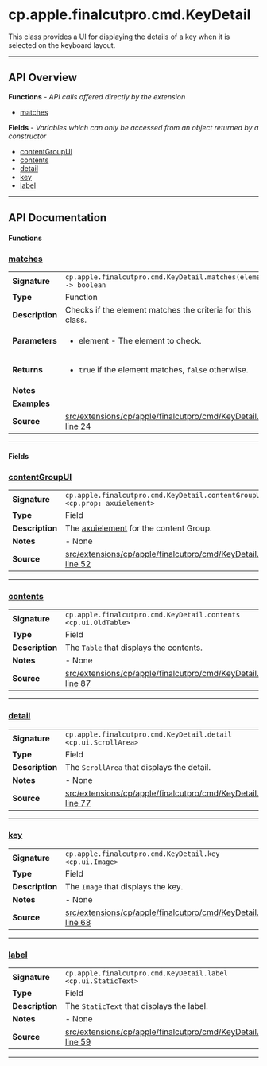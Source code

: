 # cp.apple.finalcutpro.cmd.KeyDetail

This class provides a UI for displaying the details of a key when it is selected on the keyboard layout.

---

## API Overview
**Functions** - _API calls offered directly by the extension_
 * [matches](#matches)

**Fields** - _Variables which can only be accessed from an object returned by a constructor_
 * [contentGroupUI](#contentgroupui)
 * [contents](#contents)
 * [detail](#detail)
 * [key](#key)
 * [label](#label)


---

## API Documentation

#### Functions


### [matches](#matches)

|                                             |                                                                                     |
| --------------------------------------------|-------------------------------------------------------------------------------------|
| **Signature**                               | `cp.apple.finalcutpro.cmd.KeyDetail.matches(element) -> boolean`                                                                    |
| **Type**                                    | Function                                                                     |
| **Description**                             | Checks if the element matches the criteria for this class.                                                                     |
| **Parameters**                              | <ul><li>element - The element to check.</li></ul> |
| **Returns**                                 | <ul><li>`true` if the element matches, `false` otherwise.</li></ul>          |
| **Notes**                                   | <ul></ul> |
| **Examples**                                | <ul></ul> |
| **Source**                                  | [src/extensions/cp/apple/finalcutpro/cmd/KeyDetail.lua line 24](https://github.com/CommandPost/CommandPost/blob/develop/src/extensions/cp/apple/finalcutpro/cmd/KeyDetail.lua#L24) |

---

#### Fields


### [contentGroupUI](#contentgroupui)

|                                             |                                                                                     |
| --------------------------------------------|-------------------------------------------------------------------------------------|
| **Signature**                               | `cp.apple.finalcutpro.cmd.KeyDetail.contentGroupUI <cp.prop: axuielement>`                                                                    |
| **Type**                                    | Field                                                                     |
| **Description**                             | The [axuielement](cp.prop.axuielement) for the content Group.                                                                     |
| **Notes**                                   | - None |
| **Source**                                  | [src/extensions/cp/apple/finalcutpro/cmd/KeyDetail.lua line 52](https://github.com/CommandPost/CommandPost/blob/develop/src/extensions/cp/apple/finalcutpro/cmd/KeyDetail.lua#L52) |

---


### [contents](#contents)

|                                             |                                                                                     |
| --------------------------------------------|-------------------------------------------------------------------------------------|
| **Signature**                               | `cp.apple.finalcutpro.cmd.KeyDetail.contents <cp.ui.OldTable>`                                                                    |
| **Type**                                    | Field                                                                     |
| **Description**                             | The `Table` that displays the contents.                                                                     |
| **Notes**                                   | - None |
| **Source**                                  | [src/extensions/cp/apple/finalcutpro/cmd/KeyDetail.lua line 87](https://github.com/CommandPost/CommandPost/blob/develop/src/extensions/cp/apple/finalcutpro/cmd/KeyDetail.lua#L87) |

---


### [detail](#detail)

|                                             |                                                                                     |
| --------------------------------------------|-------------------------------------------------------------------------------------|
| **Signature**                               | `cp.apple.finalcutpro.cmd.KeyDetail.detail <cp.ui.ScrollArea>`                                                                    |
| **Type**                                    | Field                                                                     |
| **Description**                             | The `ScrollArea` that displays the detail.                                                                     |
| **Notes**                                   | - None |
| **Source**                                  | [src/extensions/cp/apple/finalcutpro/cmd/KeyDetail.lua line 77](https://github.com/CommandPost/CommandPost/blob/develop/src/extensions/cp/apple/finalcutpro/cmd/KeyDetail.lua#L77) |

---


### [key](#key)

|                                             |                                                                                     |
| --------------------------------------------|-------------------------------------------------------------------------------------|
| **Signature**                               | `cp.apple.finalcutpro.cmd.KeyDetail.key <cp.ui.Image>`                                                                    |
| **Type**                                    | Field                                                                     |
| **Description**                             | The `Image` that displays the key.                                                                     |
| **Notes**                                   | - None |
| **Source**                                  | [src/extensions/cp/apple/finalcutpro/cmd/KeyDetail.lua line 68](https://github.com/CommandPost/CommandPost/blob/develop/src/extensions/cp/apple/finalcutpro/cmd/KeyDetail.lua#L68) |

---


### [label](#label)

|                                             |                                                                                     |
| --------------------------------------------|-------------------------------------------------------------------------------------|
| **Signature**                               | `cp.apple.finalcutpro.cmd.KeyDetail.label <cp.ui.StaticText>`                                                                    |
| **Type**                                    | Field                                                                     |
| **Description**                             | The `StaticText` that displays the label.                                                                     |
| **Notes**                                   | - None |
| **Source**                                  | [src/extensions/cp/apple/finalcutpro/cmd/KeyDetail.lua line 59](https://github.com/CommandPost/CommandPost/blob/develop/src/extensions/cp/apple/finalcutpro/cmd/KeyDetail.lua#L59) |

---


